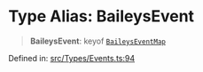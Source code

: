 # Type Alias: BaileysEvent

> **BaileysEvent**: keyof [`BaileysEventMap`](BaileysEventMap.md)

Defined in: [src/Types/Events.ts:94](https://github.com/Fokusdotid/Baileys/blob/3623833a320f5e60f370ef835f3de341453290f5/src/Types/Events.ts#L94)
